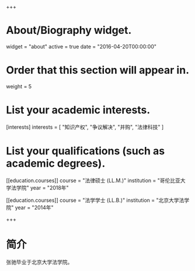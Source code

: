﻿+++
# About/Biography widget.
widget = "about"
active = true
date = "2016-04-20T00:00:00"

# Order that this section will appear in.
weight = 5

# List your academic interests.
[interests]
  interests = [ "知识产权",
    "争议解决",
    "并购",
    "法律科技"
  ]

# List your qualifications (such as academic degrees).
[[education.courses]]
  course = "法律硕士 (LL.M.)"
  institution = "哥伦比亚大学法学院"
  year = "2018年"

[[education.courses]]
  course = "法学学士 (LL.B.)"
  institution = "北京大学法学院"
  year = "2014年"

+++

# 简介


张驰毕业于北京大学法学院。
